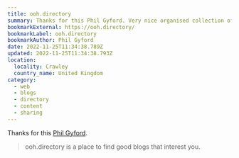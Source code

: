 ```yaml
---
title: ooh.directory
summary: Thanks for this Phil Gyford. Very nice organised collection of good blogs.
bookmarkExternal: https://ooh.directory/
bookmarkLabel: ooh.directory
bookmarkAuthor: Phil Gyford
date: 2022-11-25T11:34:38.789Z
updated: 2022-11-25T11:34:38.793Z
location:
  locality: Crawley
  country_name: United Kingdom
category:
  - web
  - blogs
  - directory
  - content
  - sharing
---
```

Thanks for this [Phil Gyford](https://www.gyford.com/).

> ooh.directory is a place to find good blogs that interest you.